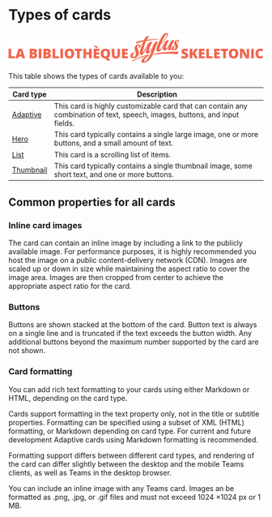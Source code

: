 # Types of cards

![Bannière représentant la bibliothèque Stylus Skeletonic](../assets/skeletonic-stylus-titre.svg)

This table shows the types of cards available to you:

| Card type          | Description                                |
| ------------- | ----------------------------------------------- |
| [Adaptive](adaptative.md)         | This card is highly customizable card that can contain any combination of text, speech, images, buttons, and input fields.  |
| [Hero](hero.md)   | This card typically contains a single large image, one or more buttons, and a small amount of text. |
| [List](liste.md)             | This card is a scrolling list of items.  |
| [Thumbnail](vignette.md)             | This card typically contains a single thumbnail image, some short text, and one or more buttons. |

## Common properties for all cards

### Inline card images

The card can contain an inline image by including a link to the publicly available image. For performance purposes, it is highly recommended you host the image on a public content-delivery network (CDN).
Images are scaled up or down in size while maintaining the aspect ratio to cover the image area. Images are then cropped from center to achieve the appropriate aspect ratio for the card.

### Buttons

Buttons are shown stacked at the bottom of the card. Button text is always on a single line and is truncated if the text exceeds the button width. Any additional buttons beyond the maximum number supported by the card are not shown.

### Card formatting

You can add rich text formatting to your cards using either Markdown or HTML, depending on the card type.

Cards support formatting in the text property only, not in the title or subtitle properties. Formatting can be specified using a subset of XML (HTML) formatting, or Markdown depending on card type. For current and future development Adaptive cards using Markdown formatting is recommended.

Formatting support differs between different card types, and rendering of the card can differ slightly between the desktop and the mobile Teams clients, as well as Teams in the desktop browser.

You can include an inline image with any Teams card. Images an be formatted as .png, .jpg, or .gif files and must not exceed 1024 ×1024 px or 1 MB.
